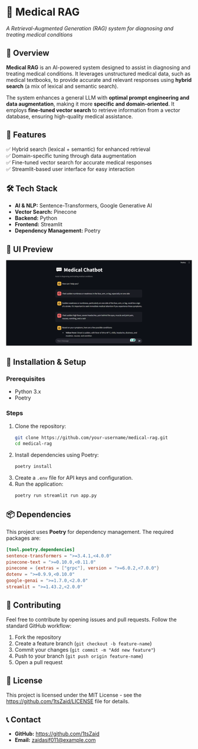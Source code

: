 # 🏥 Medical RAG  
*A Retrieval-Augmented Generation (RAG) system for diagnosing and treating medical conditions*  

## 📝 Overview  
**Medical RAG** is an AI-powered system designed to assist in diagnosing and treating medical conditions. It leverages unstructured medical data, such as medical textbooks, to provide accurate and relevant responses using **hybrid search** (a mix of lexical and semantic search).  

The system enhances a general LLM with **optimal prompt engineering and data augmentation**, making it more **specific and domain-oriented**. It employs **fine-tuned vector search** to retrieve information from a vector database, ensuring high-quality medical assistance.  

## 🚀 Features  
✅ Hybrid search (lexical + semantic) for enhanced retrieval  
✅ Domain-specific tuning through data augmentation  
✅ Fine-tuned vector search for accurate medical responses  
✅ Streamlit-based user interface for easy interaction  

## 🛠️ Tech Stack  
- **AI & NLP:** Sentence-Transformers, Google Generative AI  
- **Vector Search:** Pinecone  
- **Backend:** Python  
- **Frontend:** Streamlit  
- **Dependency Management:** Poetry  

## 📸 UI Preview  
![Medical RAG UI](./image.png)

## 🔧 Installation & Setup  
### Prerequisites  
- Python 3.x  
- Poetry  

### Steps  
1. Clone the repository:  
   ```bash
   git clone https://github.com/your-username/medical-rag.git
   cd medical-rag
   ```  
2. Install dependencies using Poetry:  
   ```bash
   poetry install
   ```  
3. Create a `.env` file for API keys and configuration.  
4. Run the application:  
   ```bash
   poetry run streamlit run app.py
   ```  

## 📦 Dependencies  
This project uses **Poetry** for dependency management. The required packages are:  
```toml
[tool.poetry.dependencies]
sentence-transformers = ">=3.4.1,<4.0.0"
pinecone-text = ">=0.10.0,<0.11.0"
pinecone = {extras = ["grpc"], version = ">=6.0.2,<7.0.0"}
dotenv = ">=0.9.9,<0.10.0"
google-genai = ">=1.7.0,<2.0.0"
streamlit = ">=1.43.2,<2.0.0"
```  

## 🤝 Contributing  
Feel free to contribute by opening issues and pull requests. Follow the standard GitHub workflow:  
1. Fork the repository  
2. Create a feature branch (`git checkout -b feature-name`)  
3. Commit your changes (`git commit -m "Add new feature"`)  
4. Push to your branch (`git push origin feature-name`)  
5. Open a pull request  

## 📜 License  
This project is licensed under the MIT License - see the https://github.com/1tsZaid/LICENSE file for details.

## 📞 Contact  
- **GitHub:** https://github.com/1tsZaid 
- **Email:** zaidasif011@example.com  
